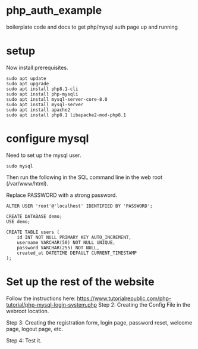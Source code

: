 # php_auth_example

boilerplate code and docs to get php/mysql auth page up and running

# setup

Now install prerequisites.

```
sudo apt update
sudo apt upgrade 
sudo apt install php8.1-cli
sudo apt install php-mysqli
sudo apt install mysql-server-core-8.0
sudo apt install mysql-server
sudo apt install apache2
sudo apt install php8.1 libapache2-mod-php8.1
```

# configure mysql

Need to set up the mysql user.

```
sudo mysql

```

Then run the following in the SQL command line in the web root (/var/www/html).

Replace PASSWORD with a strong password.

```
ALTER USER 'root'@'localhost' IDENTIFIED BY 'PASSWORD';

CREATE DATABASE demo;
USE demo;

CREATE TABLE users (
    id INT NOT NULL PRIMARY KEY AUTO_INCREMENT,
    username VARCHAR(50) NOT NULL UNIQUE,
    password VARCHAR(255) NOT NULL,
    created_at DATETIME DEFAULT CURRENT_TIMESTAMP
);

```

# Set up the rest of the website

Follow the instructions here:
https://www.tutorialrepublic.com/php-tutorial/php-mysql-login-system.php
Step 2: Creating the Config File in the webroot location.

Step 3: Creating the registration form, login page, password reset, welcome page, logout page, etc.

Step 4: Test it.


